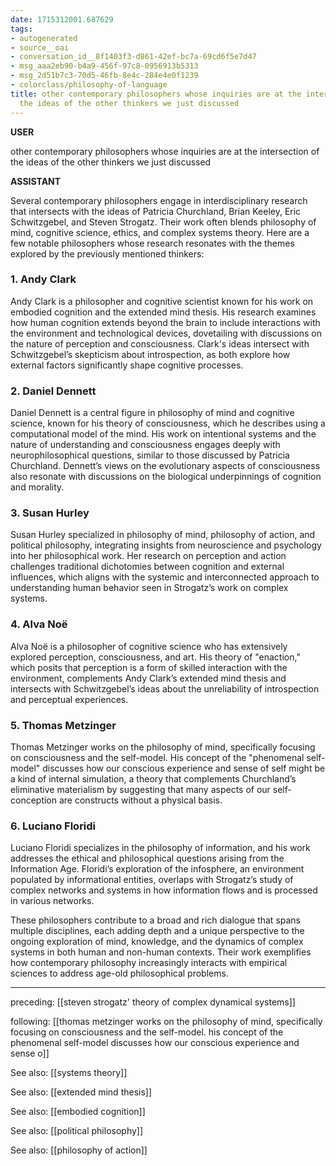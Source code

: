 ```yaml
---
date: 1715312001.687629
tags:
- autogenerated
- source__oai
- conversation_id__8f1403f3-d861-42ef-bc7a-69cd6f5e7d47
- msg_aaa2eb90-b4a9-456f-97c8-0956913b5313
- msg_2d51b7c3-70d5-46fb-8e4c-284e4e0f1239
- colorclass/philosophy-of-language
title: other contemporary philosophers whose inquiries are at the intersection of
  the ideas of the other thinkers we just discussed
---
```


**USER**

other contemporary philosophers whose inquiries are at the intersection of the ideas of the other thinkers we just discussed


**ASSISTANT**

Several contemporary philosophers engage in interdisciplinary research that intersects with the ideas of Patricia Churchland, Brian Keeley, Eric Schwitzgebel, and Steven Strogatz. Their work often blends philosophy of mind, cognitive science, ethics, and complex systems theory. Here are a few notable philosophers whose research resonates with the themes explored by the previously mentioned thinkers:

### 1. **Andy Clark**
Andy Clark is a philosopher and cognitive scientist known for his work on embodied cognition and the extended mind thesis. His research examines how human cognition extends beyond the brain to include interactions with the environment and technological devices, dovetailing with discussions on the nature of perception and consciousness. Clark's ideas intersect with Schwitzgebel’s skepticism about introspection, as both explore how external factors significantly shape cognitive processes.

### 2. **Daniel Dennett**
Daniel Dennett is a central figure in philosophy of mind and cognitive science, known for his theory of consciousness, which he describes using a computational model of the mind. His work on intentional systems and the nature of understanding and consciousness engages deeply with neurophilosophical questions, similar to those discussed by Patricia Churchland. Dennett’s views on the evolutionary aspects of consciousness also resonate with discussions on the biological underpinnings of cognition and morality.

### 3. **Susan Hurley**
Susan Hurley specialized in philosophy of mind, philosophy of action, and political philosophy, integrating insights from neuroscience and psychology into her philosophical work. Her research on perception and action challenges traditional dichotomies between cognition and external influences, which aligns with the systemic and interconnected approach to understanding human behavior seen in Strogatz’s work on complex systems.

### 4. **Alva Noë**
Alva Noë is a philosopher of cognitive science who has extensively explored perception, consciousness, and art. His theory of "enaction," which posits that perception is a form of skilled interaction with the environment, complements Andy Clark’s extended mind thesis and intersects with Schwitzgebel’s ideas about the unreliability of introspection and perceptual experiences.

### 5. **Thomas Metzinger**
Thomas Metzinger works on the philosophy of mind, specifically focusing on consciousness and the self-model. His concept of the "phenomenal self-model" discusses how our conscious experience and sense of self might be a kind of internal simulation, a theory that complements Churchland’s eliminative materialism by suggesting that many aspects of our self-conception are constructs without a physical basis.

### 6. **Luciano Floridi**
Luciano Floridi specializes in the philosophy of information, and his work addresses the ethical and philosophical questions arising from the Information Age. Floridi’s exploration of the infosphere, an environment populated by informational entities, overlaps with Strogatz’s study of complex networks and systems in how information flows and is processed in various networks.

These philosophers contribute to a broad and rich dialogue that spans multiple disciplines, each adding depth and a unique perspective to the ongoing exploration of mind, knowledge, and the dynamics of complex systems in both human and non-human contexts. Their work exemplifies how contemporary philosophy increasingly interacts with empirical sciences to address age-old philosophical problems.


---

preceding: [[steven strogatz' theory of complex dynamical systems]]  


following: [[thomas metzinger works on the philosophy of mind, specifically focusing on consciousness and the self-model. his concept of the phenomenal self-model discusses how our conscious experience and sense o]]

See also: [[systems theory]]


See also: [[extended mind thesis]]


See also: [[embodied cognition]]


See also: [[political philosophy]]


See also: [[philosophy of action]]
